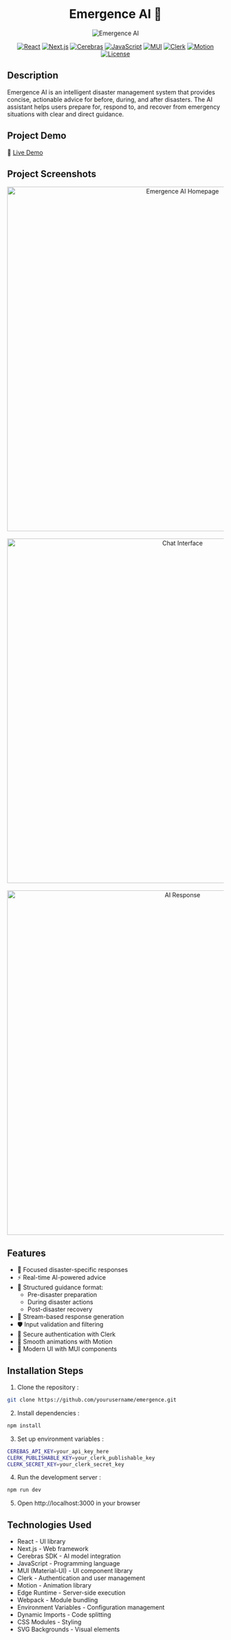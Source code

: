 <div align="center"> 

# Emergence AI 🚨

![Emergence AI](https://socialify.git.ci/noorulameen17/emergence/image?description=1&descriptionEditable=&font=KoHo&language=1&name=1&pattern=Floating%20Cogs&theme=Auto)

[![React](https://img.shields.io/badge/React-61DAFB?style=for-the-badge&logo=react&logoColor=black)](https://reactjs.org/)
[![Next.js](https://img.shields.io/badge/Next.js-black?style=for-the-badge&logo=next.js&logoColor=white)](https://nextjs.org/)
[![Cerebras](https://img.shields.io/badge/Cerebras-FF0000?style=for-the-badge&logo=cerebras&logoColor=white)](https://www.cerebras.net/)
[![JavaScript](https://img.shields.io/badge/JavaScript-F7DF1E?style=for-the-badge&logo=javascript&logoColor=black)](https://developer.mozilla.org/en-US/docs/Web/JavaScript)
[![MUI](https://img.shields.io/badge/MUI-007FFF?style=for-the-badge&logo=mui&logoColor=white)](https://mui.com/)
[![Clerk](https://img.shields.io/badge/Clerk-6C47FF?style=for-the-badge&logo=clerk&logoColor=white)](https://clerk.dev/)
[![Motion](https://img.shields.io/badge/Motion-000000?style=for-the-badge&logo=framer&logoColor=white)](https://www.framer.com/motion/)
[![License](https://img.shields.io/badge/License-MIT-green.svg?style=for-the-badge)](LICENSE)

</div>

## Description
Emergence AI is an intelligent disaster management system that provides concise, actionable advice for before, during, and after disasters. The AI assistant helps users prepare for, respond to, and recover from emergency situations with clear and direct guidance.

## Project Demo
🔗 [Live Demo](https://emergence-ai.vercel.app)

## Project Screenshots

<div align="center">
  <img src="https://github.com/noorulameen17/emergence/raw/main/public/emergence 1.png" alt="Emergence AI Homepage" width="800"/>
  <br/><br/>
  <img src="https://github.com/noorulameen17/emergence/raw/main/public/Emergence 2.png" alt="Chat Interface" width="800"/>
  <br/><br/>
  <img src="https://github.com/noorulameen17/emergence/raw/main/public/emergence 3.png" alt="AI Response" width="800"/>
</div>

## Features
- 🎯 Focused disaster-specific responses
- ⚡ Real-time AI-powered advice
- 📝 Structured guidance format:
  - Pre-disaster preparation
  - During disaster actions
  - Post-disaster recovery
- 🔄 Stream-based response generation
- 🛡️ Input validation and filtering
- 🔐 Secure authentication with Clerk
- 💫 Smooth animations with Motion
- 🎨 Modern UI with MUI components


## Installation Steps
1. Clone the repository :
```bash
git clone https://github.com/yourusername/emergence.git
```
2. Install dependencies : 
```bash
npm install
```
3. Set up environment variables :
```bash
CEREBAS_API_KEY=your_api_key_here
CLERK_PUBLISHABLE_KEY=your_clerk_publishable_key
CLERK_SECRET_KEY=your_clerk_secret_key
```
4. Run the development server :
```bash
npm run dev
```

5. Open http://localhost:3000 in your browser

## Technologies Used 

- React - UI library
- Next.js - Web framework
- Cerebras SDK - AI model integration
- JavaScript - Programming language
- MUI (Material-UI) - UI component library
- Clerk - Authentication and user management
- Motion - Animation library
- Edge Runtime - Server-side execution
- Webpack - Module bundling
- Environment Variables - Configuration management
- Dynamic Imports - Code splitting
- CSS Modules - Styling
- SVG Backgrounds - Visual elements
